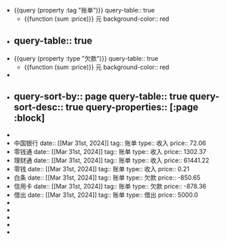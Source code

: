 - {{query (property :tag "账单")}}
  query-table:: true
	- {{function (sum :price)}} 元
	  background-color:: red
- query-table:: true
  ---
- {{query (property :type "欠款")}}
  query-table:: true
	- {{function (sum :price)}} 元
	  background-color:: red
-
- query-sort-by:: page
  query-table:: true
  query-sort-desc:: true
  query-properties:: [:page :block]
  ---
-
- 中国银行
  date:: [[Mar 31st, 2024]] 
  tag:: 账单
  type:: 收入
  price:: 72.06
- 零钱通
  date:: [[Mar 31st, 2024]] 
  tag:: 账单
  type:: 收入
  price:: 1302.37
- 理财通
  date:: [[Mar 31st, 2024]] 
  tag:: 账单
  type:: 收入
  price:: 61441.22
- 零钱
  date:: [[Mar 31st, 2024]] 
  tag:: 账单
  type:: 收入
  price:: 0.21
- 白条
  date:: [[Mar 31st, 2024]] 
  tag:: 账单
  type:: 欠款
  price:: -850.65
- 信用卡
  date:: [[Mar 31st, 2024]] 
  tag:: 账单
  type:: 欠款
  price:: -878.36
- 借出
  date:: [[Mar 31st, 2024]] 
  tag:: 账单
  type:: 借出
  price:: 5000.0
-
-
-
-
-